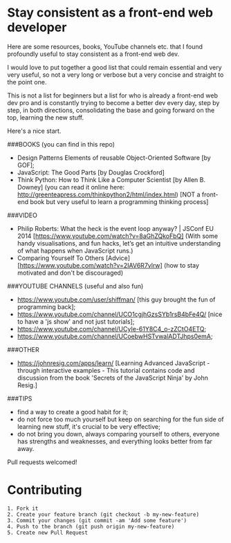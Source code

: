# Stay consistent as a front-end web developer

Here are some resources, books, YouTube channels etc. that I found profoundly useful
to stay consistent as a front-end web dev.

I would love to put together a good list that could remain essential and very very useful, so not a very long or verbose but a very concise and straight to the point one.

This is not a list for beginners but a list for who is already a front-end web dev pro and is constantly trying to become a better dev every day, step by step, in both directions, consolidating the base and going forward on the top, learning the new stuff.

Here's a nice start.



###BOOKS (you can find in this repo)
- Design Patterns Elements of reusable Object-Oriented Software [by GOF];
- JavaScript: The Good Parts [by Douglas Crockford]
- Think Python: How to Think Like a Computer Scientist [by Allen B. Downey] (you can read it online here: http://greenteapress.com/thinkpython2/html/index.html) [NOT a front-end book but very useful to learn a programming thinking process]

###VIDEO
- Philip Roberts: What the heck is the event loop anyway? | JSConf EU 2014 [https://www.youtube.com/watch?v=8aGhZQkoFbQ] (With some handy visualisations, and fun hacks, let’s get an intuitive understanding of what happens when JavaScript runs.)
- Comparing Yourself To Others [Advice] [https://www.youtube.com/watch?v=2IAV6R7vlrw] (how to stay motivated and don't be discouraged)

###YOUTUBE CHANNELS (useful and also fun)
- https://www.youtube.com/user/shiffman/ [this guy brought the fun of programming back];
- https://www.youtube.com/channel/UCO1cgjhGzsSYb1rsB4bFe4Q/ [nice to have a 'js show' and not just tutorials];
- https://www.youtube.com/channel/UCyIe-61Y8C4_o-zZCtO4ETQ;
- https://www.youtube.com/channel/UCoebwHSTvwalADTJhps0emA;

###OTHER
- https://johnresig.com/apps/learn/ [Learning Advanced JavaScript - through interactive examples - This tutorial contains code and discussion from the book 'Secrets of the JavaScript Ninja' by John Resig.]

###TIPS
- find a way to create a good habit for it;
- do not force too much yourself but keep on searching for the fun side of learning new stuff, it's crucial to be very effective;
- do not bring you down, always comparing yourself to others, everyone has strengths and weaknesses, and everything looks better from far away.



Pull requests welcomed!

# Contributing

    1. Fork it
    2. Create your feature branch (git checkout -b my-new-feature)
    3. Commit your changes (git commit -am 'Add some feature')
    4. Push to the branch (git push origin my-new-feature)
    5. Create new Pull Request
